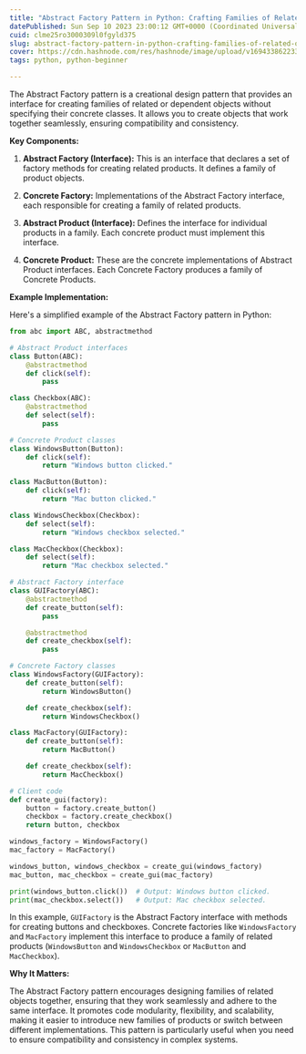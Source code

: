 ```yaml
---
title: "Abstract Factory Pattern in Python: Crafting Families of Related Objects"
datePublished: Sun Sep 10 2023 23:00:12 GMT+0000 (Coordinated Universal Time)
cuid: clme25ro3000309l0fgyld375
slug: abstract-factory-pattern-in-python-crafting-families-of-related-objects
cover: https://cdn.hashnode.com/res/hashnode/image/upload/v1694338622333/dc00ad8e-b335-42d2-991f-ac00de571201.jpeg
tags: python, python-beginner

---
```


The Abstract Factory pattern is a creational design pattern that provides an interface for creating families of related or dependent objects without specifying their concrete classes. It allows you to create objects that work together seamlessly, ensuring compatibility and consistency.

**Key Components:**

1. **Abstract Factory (Interface):** This is an interface that declares a set of factory methods for creating related products. It defines a family of product objects.
    
2. **Concrete Factory:** Implementations of the Abstract Factory interface, each responsible for creating a family of related products.
    
3. **Abstract Product (Interface):** Defines the interface for individual products in a family. Each concrete product must implement this interface.
    
4. **Concrete Product:** These are the concrete implementations of Abstract Product interfaces. Each Concrete Factory produces a family of Concrete Products.
    

**Example Implementation:**

Here's a simplified example of the Abstract Factory pattern in Python:

```python
from abc import ABC, abstractmethod

# Abstract Product interfaces
class Button(ABC):
    @abstractmethod
    def click(self):
        pass

class Checkbox(ABC):
    @abstractmethod
    def select(self):
        pass

# Concrete Product classes
class WindowsButton(Button):
    def click(self):
        return "Windows button clicked."

class MacButton(Button):
    def click(self):
        return "Mac button clicked."

class WindowsCheckbox(Checkbox):
    def select(self):
        return "Windows checkbox selected."

class MacCheckbox(Checkbox):
    def select(self):
        return "Mac checkbox selected."

# Abstract Factory interface
class GUIFactory(ABC):
    @abstractmethod
    def create_button(self):
        pass

    @abstractmethod
    def create_checkbox(self):
        pass

# Concrete Factory classes
class WindowsFactory(GUIFactory):
    def create_button(self):
        return WindowsButton()

    def create_checkbox(self):
        return WindowsCheckbox()

class MacFactory(GUIFactory):
    def create_button(self):
        return MacButton()

    def create_checkbox(self):
        return MacCheckbox()

# Client code
def create_gui(factory):
    button = factory.create_button()
    checkbox = factory.create_checkbox()
    return button, checkbox

windows_factory = WindowsFactory()
mac_factory = MacFactory()

windows_button, windows_checkbox = create_gui(windows_factory)
mac_button, mac_checkbox = create_gui(mac_factory)

print(windows_button.click())  # Output: Windows button clicked.
print(mac_checkbox.select())   # Output: Mac checkbox selected.
```

In this example, `GUIFactory` is the Abstract Factory interface with methods for creating buttons and checkboxes. Concrete factories like `WindowsFactory` and `MacFactory` implement this interface to produce a family of related products (`WindowsButton` and `WindowsCheckbox` or `MacButton` and `MacCheckbox`).

**Why It Matters:**

The Abstract Factory pattern encourages designing families of related objects together, ensuring that they work seamlessly and adhere to the same interface. It promotes code modularity, flexibility, and scalability, making it easier to introduce new families of products or switch between different implementations. This pattern is particularly useful when you need to ensure compatibility and consistency in complex systems.